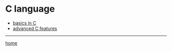 # C language

- [basics in C](basics.md)
- [advanced C features](advanced.md)

-----------------------------------------
[home](../index.md)